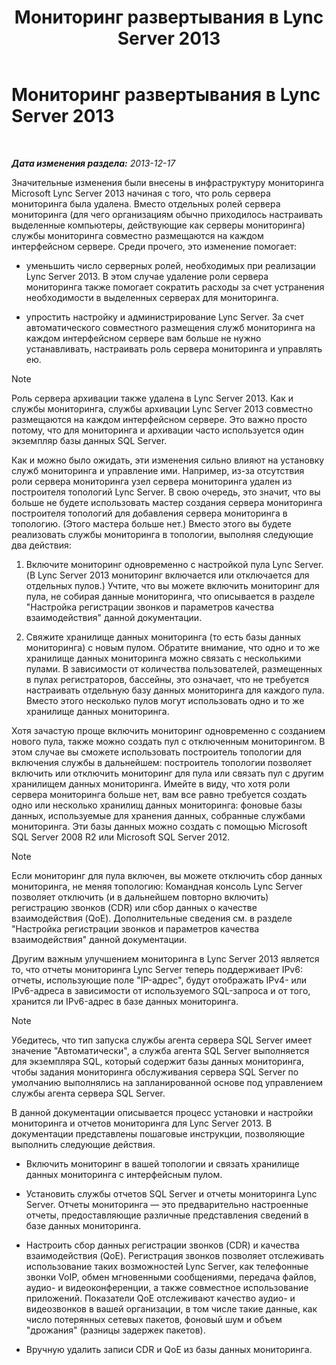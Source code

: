 ﻿---
title: Мониторинг развертывания в Lync Server 2013
TOCTitle: Мониторинг развертывания в Lync Server 2013
ms:assetid: 117f4a3e-0670-4388-a553-b9854921145f
ms:mtpsurl: https://technet.microsoft.com/ru-ru/library/Gg398199(v=OCS.15)
ms:contentKeyID: 49308982
ms.date: 05/19/2016
mtps_version: v=OCS.15
ms.translationtype: HT
---

# Мониторинг развертывания в Lync Server 2013

 

_**Дата изменения раздела:** 2013-12-17_

Значительные изменения были внесены в инфраструктуру мониторинга Microsoft Lync Server 2013 начиная с того, что роль сервера мониторинга была удалена. Вместо отдельных ролей сервера мониторинга (для чего организациям обычно приходилось настраивать выделенные компьютеры, действующие как серверы мониторинга) службы мониторинга совместно размещаются на каждом интерфейсном сервере. Среди прочего, это изменение помогает:

  - уменьшить число серверных ролей, необходимых при реализации Lync Server 2013. В этом случае удаление роли сервера мониторинга также помогает сократить расходы за счет устранения необходимости в выделенных серверах для мониторинга.

  - упростить настройку и администрирование Lync Server. За счет автоматического совместного размещения служб мониторинга на каждом интерфейсном сервере вам больше не нужно устанавливать, настраивать роль сервера мониторинга и управлять ею.

> [!note]  
> Роль сервера архивации также удалена в Lync Server 2013. Как и службы мониторинга, службы архивации Lync Server 2013 совместно размещаются на каждом интерфейсном сервере. Это важно просто потому, что для мониторинга и архивации часто используется один экземпляр базы данных SQL Server.

Как и можно было ожидать, эти изменения сильно влияют на установку служб мониторинга и управление ими. Например, из-за отсутствия роли сервера мониторинга узел сервера мониторинга удален из построителя топологий Lync Server. В свою очередь, это значит, что вы больше не будете использовать мастер создания сервера мониторинга построителя топологий для добавления сервера мониторинга в топологию. (Этого мастера больше нет.) Вместо этого вы будете реализовать службы мониторинга в топологии, выполняя следующие два действия:

1.  Включите мониторинг одновременно с настройкой пула Lync Server. (В Lync Server 2013 мониторинг включается или отключается для отдельных пулов.) Учтите, что вы можете включить мониторинг для пула, не собирая данные мониторинга, что описывается в разделе "Настройка регистрации звонков и параметров качества взаимодействия" данной документации.

2.  Свяжите хранилище данных мониторинга (то есть базы данных мониторинга) с новым пулом. Обратите внимание, что одно и то же хранилище данных мониторинга можно связать с несколькими пулами. В зависимости от количества пользователей, размещенных в пулах регистраторов, бассейны, это означает, что не требуется настраивать отдельную базу данных мониторинга для каждого пула. Вместо этого несколько пулов могут использовать одно и то же хранилище данных мониторинга.

Хотя зачастую проще включить мониторинг одновременно с созданием нового пула, также можно создать пул с отключенным мониторингом. В этом случае вы сможете использовать построитель топологии для включения службы в дальнейшем: построитель топологии позволяет включить или отключить мониторинг для пула или связать пул с другим хранилищем данных мониторинга. Имейте в виду, что хотя роли сервера мониторинга больше нет, вам все равно требуется создать одно или несколько хранилищ данных мониторинга: фоновые базы данных, используемые для хранения данных, собранные службами мониторинга. Эти базы данных можно создать с помощью Microsoft SQL Server 2008 R2 или Microsoft SQL Server 2012.

> [!note]  
> Если мониторинг для пула включен, вы можете отключить сбор данных мониторинга, не меняя топологию: Командная консоль Lync Server позволяет отключить (и в дальнейшем повторно включить) регистрацию звонков (CDR) или сбор данных о качестве взаимодействия (QoE). Дополнительные сведения см. в разделе &quot;Настройка регистрации звонков и параметров качества взаимодействия&quot; данной документации.

Другим важным улучшением мониторинга в Lync Server 2013 является то, что отчеты мониторинга Lync Server теперь поддерживает IPv6: отчеты, использующие поле "IP-адрес", будут отображать IPv4- или IPv6-адреса в зависимости от используемого SQL-запроса и от того, хранится ли IPv6-адрес в базе данных мониторинга.

> [!note]  
> Убедитесь, что тип запуска службы агента сервера SQL Server имеет значение &quot;Автоматически&quot;, а служба агента SQL Server выполняется для экземпляра SQL, который содержит базы данных мониторинга, чтобы задания мониторинга обслуживания сервера SQL Server по умолчанию выполнялись на запланированной основе под управлением службы агента сервера SQL Server.

В данной документации описывается процесс установки и настройки мониторинга и отчетов мониторинга для Lync Server 2013. В документации представлены пошаговые инструкции, позволяющие выполнить следующие действия.

  - Включить мониторинг в вашей топологии и связать хранилище данных мониторинга с интерфейсным пулом.

  - Установить службы отчетов SQL Server и отчеты мониторинга Lync Server. Отчеты мониторинга — это предварительно настроенные отчеты, предоставляющие различные представления сведений в базе данных мониторинга.

  - Настроить сбор данных регистрации звонков (CDR) и качества взаимодействия (QoE). Регистрация звонков позволяет отслеживать использование таких возможностей Lync Server, как телефонные звонки VoIP, обмен мгновенными сообщениями, передача файлов, аудио- и видеоконференции, а также совместное использование приложений. Показатели QoE отслеживают качество аудио- и видеозвонков в вашей организации, в том числе такие данные, как число потерянных сетевых пакетов, фоновый шум и объем "дрожания" (разницы задержек пакетов).

  - Вручную удалить записи CDR и QoE из базы данных мониторинга.

